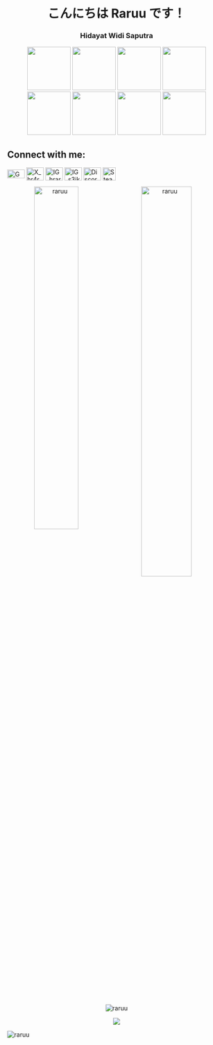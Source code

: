 <h1 align="center">こんにちは Raruu です！</h1>
<h3 align="center">Hidayat Widi Saputra</h3>


<p align="center">
  <img width="100" src="https://media.tenor.com/G3SyWVrEBQoAAAAd/bocchi-bocchi-the-rock.gif"/>
  <img width="100" src="https://media.tenor.com/G3SyWVrEBQoAAAAd/bocchi-bocchi-the-rock.gif"/>
  <img width="100" src="https://media.tenor.com/G3SyWVrEBQoAAAAd/bocchi-bocchi-the-rock.gif"/>
  <img width="100" src="https://media.tenor.com/G3SyWVrEBQoAAAAd/bocchi-bocchi-the-rock.gif"/>
  <img width="100" src="https://media.tenor.com/G3SyWVrEBQoAAAAd/bocchi-bocchi-the-rock.gif"/>
  <img width="100" src="https://media.tenor.com/G3SyWVrEBQoAAAAd/bocchi-bocchi-the-rock.gif"/>
  <img width="100" src="https://media.tenor.com/G3SyWVrEBQoAAAAd/bocchi-bocchi-the-rock.gif"/>
  <img width="100" src="https://media.tenor.com/G3SyWVrEBQoAAAAd/bocchi-bocchi-the-rock.gif"/>
</p>


## Connect with me:
<p align="left">
  <a href="mailto:widisaputra757@gmail.com"><img align="center" src="https://upload.wikimedia.org/wikipedia/commons/7/7e/Gmail_icon_%282020%29.svg" height="20" width="40" alt="GMail"/></a>
  <a href="https://twitter.com/hr4ru4" target="blank"><img align="center" src="https://raw.githubusercontent.com/rahuldkjain/github-profile-readme-generator/master/src/images/icons/Social/twitter.svg" alt="X_hr4ru4" height="30" width="40" /></a>
  <a href="https://instagram.com/hraruraruraru" target="blank"><img align="center" src="https://raw.githubusercontent.com/rahuldkjain/github-profile-readme-generator/master/src/images/icons/Social/instagram.svg" alt="IG_hraruraruraru" height="30" width="40" /></a>
  <a href="https://instagram.com/s3ik4tsu" target="blank"><img align="center" src="https://raw.githubusercontent.com/rahuldkjain/github-profile-readme-generator/master/src/images/icons/Social/instagram.svg" alt="IG_s3ik4tsu" height="30" width="40" /></a>
  <a href="https://discord.com/users/596541443917742080" target="blank"><img align="center" src="https://raw.githubusercontent.com/rahuldkjain/github-profile-readme-generator/master/src/images/icons/Social/discord.svg" alt="Discord" height="30" width="40" /></a>
  <a href="https://steamcommunity.com/profiles/76561199039870267/"><img align="center" src="https://upload.wikimedia.org/wikipedia/commons/thumb/8/83/Steam_icon_logo.svg/768px-Steam_icon_logo.svg.png" height="30" width="30" alt="Steam"/></a>
</p>

<p align="center">
  <img align="left" src="https://github-readme-stats-kagamiraruu-raruu.vercel.app/api?username=raruu&show_icons=true&theme=tokyonight&locale=en" alt="raruu" width="45%"/>
  <img align="" src="https://github-readme-streak-stats.herokuapp.com/?user=raruu&theme=tokyonight&locale=en" alt="raruu" width="48%"/>
  
</p> 
<p align="center">
  <img align="center" src="https://github-readme-stats-kagamiraruu-raruu.vercel.app/api/top-langs?username=raruu&show_icons=true&theme=tokyonight&locale=en&layout=donut" alt="raruu" /> 
</p>

<p align="center">
  <img src="https://media.tenor.com/mzo_6q_TMW0AAAAC/shirasu-azusa-blue-archive.gif"/>
   
</p> 
<p align="left"> <img src="https://komarev.com/ghpvc/?username=raruu&label=Profile%20views&color=0e75b6&style=flat" alt="raruu" /> </p>




<!-- TrashCan -->
<!--
<p align="center">
  <img align="left" src="https://github-readme-stats.vercel.app/api?username=raruu&show_icons=true&theme=tokyonight&locale=en" alt="raruu" width="45%"/>
  <img align="" src="https://github-readme-streak-stats.herokuapp.com/?user=raruu&theme=tokyonight&locale=en" alt="raruu" width="48%"/>
  
</p> 
<p align="center">
  <img align="center" src="https://github-readme-stats.vercel.app/api/top-langs?username=raruu&show_icons=true&theme=tokyonight&locale=en&layout=donut" alt="raruu" /> 
</p>
-->


